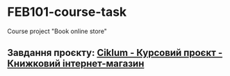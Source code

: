 # FEB101-course-task

Course project "Book online store"

## Завдання проєкту: [Ciklum - Курсовий проєкт - Книжковий інтернет-магазин](https://github.com/Eduard-Konovka/FEB101-course-task/Ciklum_Курсовий_проєкт__Книжковий_інтернет-магазин_.pdf)
